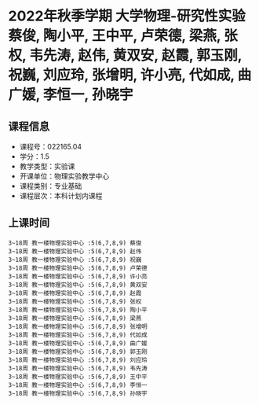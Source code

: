 # 2022年秋季学期 大学物理-研究性实验 蔡俊, 陶小平, 王中平, 卢荣德, 梁燕, 张权, 韦先涛, 赵伟, 黄双安, 赵霞, 郭玉刚, 祝巍, 刘应玲, 张增明, 许小亮, 代如成, 曲广媛, 李恒一, 孙晓宇






## 课程信息

- 课程号：022165.04
- 学分：1.5
- 教学类型：实验课
- 开课单位：物理实验教学中心
- 课程类别：专业基础
- 课程层次：本科计划内课程

## 上课时间

```
3~18周 教一楼物理实验中心 :5(6,7,8,9) 蔡俊
3~18周 教一楼物理实验中心 :5(6,7,8,9) 赵伟
3~18周 教一楼物理实验中心 :5(6,7,8,9) 祝巍
3~18周 教一楼物理实验中心 :5(6,7,8,9) 卢荣德
3~18周 教一楼物理实验中心 :5(6,7,8,9) 许小亮
3~18周 教一楼物理实验中心 :5(6,7,8,9) 黄双安
3~18周 教一楼物理实验中心 :5(6,7,8,9) 赵霞
3~18周 教一楼物理实验中心 :5(6,7,8,9) 张权
3~18周 教一楼物理实验中心 :5(6,7,8,9) 陶小平
3~18周 教一楼物理实验中心 :5(6,7,8,9) 梁燕
3~18周 教一楼物理实验中心 :5(6,7,8,9) 张增明
3~18周 教一楼物理实验中心 :5(6,7,8,9) 代如成
3~18周 教一楼物理实验中心 :5(6,7,8,9) 曲广媛
3~18周 教一楼物理实验中心 :5(6,7,8,9) 郭玉刚
3~18周 教一楼物理实验中心 :5(6,7,8,9) 刘应玲
3~18周 教一楼物理实验中心 :5(6,7,8,9) 韦先涛
3~18周 教一楼物理实验中心 :5(6,7,8,9) 王中平
3~18周 教一楼物理实验中心 :5(6,7,8,9) 李恒一
3~18周 教一楼物理实验中心 :5(6,7,8,9) 孙晓宇
```

